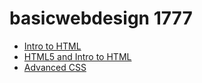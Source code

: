 # basicwebdesign 1777

<ul>
    <li><a href="intro_to_html/index.html" target="_blank">Intro to HTML</a></li>
    <li><a href="HTML5_intro_to_css/index.html" target="_blank">HTML5 and Intro to HTML</a></li>
    <li><a href="adv_css/index.html" target="_blank">Advanced CSS</a></li>
</ul>

